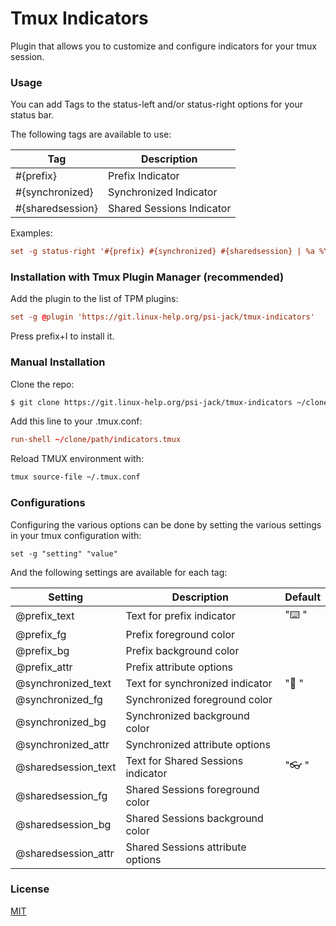 # Tmux Indicators

Plugin that allows you to customize and configure indicators for your tmux session.

### Usage

You can add Tags to the status-left and/or status-right options for your status bar.

The following tags are available to use:

| Tag              | Description               |
|------------------|---------------------------|
| #{prefix}        | Prefix Indicator          |
| #{synchronized}  | Synchronized Indicator    |
| #{sharedsession} | Shared Sessions Indicator |

Examples:

```tmux.conf
set -g status-right '#{prefix} #{synchronized} #{sharedsession} | %a %Y-%m-%d %H:%M'
```

### Installation with Tmux Plugin Manager (recommended)

Add the plugin to the list of TPM plugins:

```tmux.conf
set -g @plugin 'https://git.linux-help.org/psi-jack/tmux-indicators'
```

Press prefix+I to install it.

### Manual Installation

Clone the repo:

```bash
$ git clone https://git.linux-help.org/psi-jack/tmux-indicators ~/clone/path
```

Add this line to your .tmux.conf:

```tmux.conf
run-shell ~/clone/path/indicators.tmux
```

Reload TMUX environment with:

```bash
tmux source-file ~/.tmux.conf
```

### Configurations

Configuring the various options can be done by setting the various settings in your tmux configuration with:

`set -g "setting" "value"`

And the following settings are available for each tag:

| Setting             | Description                        | Default |
|---------------------|------------------------------------|---------|
| @prefix_text        | Text for prefix indicator          | "⌨️  "   |
| @prefix_fg          | Prefix foreground color            |         |
| @prefix_bg          | Prefix background color            |         |
| @prefix_attr        | Prefix attribute options           |         |
| @synchronized_text  | Text for synchronized indicator    | "🔁 "   |
| @synchronized_fg    | Synchronized foreground color      |         |
| @synchronized_bg    | Synchronized background color      |         |
| @synchronized_attr  | Synchronized attribute options     |         |
| @sharedsession_text | Text for Shared Sessions indicator | "👓 "   |
| @sharedsession_fg   | Shared Sessions foreground color   |         |
| @sharedsession_bg   | Shared Sessions background color   |         |
| @sharedsession_attr | Shared Sessions attribute options  |         |

### License

[MIT](LICENSE)

